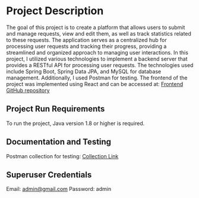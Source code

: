 # Project Description
The goal of this project is to create a platform that allows users to submit and manage requests, view and edit them, as well as track statistics related to these requests. 
The application serves as a centralized hub for processing user requests and tracking their progress, providing a streamlined and organized approach to managing user interactions.
In this project, I utilized various technologies to implement a backend server that provides a RESTful API for processing user requests. 
The technologies used include Spring Boot, Spring Data JPA, and MySQL for database management. Additionally, I used Postman for testing.
The frontend of the project was implemented using React and can be accessed at: [Frontend GitHub repository](https://github.com/Shyrshov-Olexandr/shyrshovfinalfront)

## Project Run Requirements
To run the project, Java version 1.8 or higher is required.

## Documentation and Testing
Postman collection for testing: [Collection Link](https://api.postman.com/collections/27850768-845c8a95-acd0-47e0-bb02-febd2a25e9dd?access_key=PMAT-01H6X9V52QQHREC96CMWPVZMC4)

## Superuser Credentials
Email: admin@gmail.com
Password: admin
